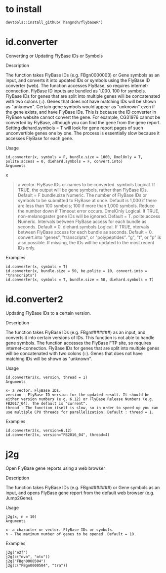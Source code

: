 # to install

```
devtools::install_github('hangnoh/flybaseR')
```


# id.converter
Converting or Updating FlyBase IDs or Symbols

Description

The function takes FlyBase IDs (e.g. FBgn0000003) or Gene symbols as an input, and converts it into updated IDs or symbols using the FlyBase ID converter (web). The function accesses FlyBase, so requires internet-connection. FlyBase ID inputs are bundled as 1,000. 100 for symbols. FlyBase IDs for genes that are split into multiple genes will be concatenated with two colons (::). Genes that does not have matching IDs will be shown as "unknown". Certain gene symbols would appear as "unknown" even if the gene exists, and have FlyBase IDs. This is because the ID converter in FlyBase website cannot convert the gene. For example, CG31976 cannot be converted by FlyBase, although you can find the gene from the gene report. Setting diehard.symbols = T will look for gene report pages of such unconvertible genes one by one. The process is essentially slow because it accesses FlyBase for each gene.

Usage
```
id.converter(x, symbols = F, bundle.size = 1000, DmelOnly = T, polite.access = 0, diehard.symbols = F, convert.into)
Arguments
```
x
> a vector. FlyBase IDs or names to be converted.
symbols
> Logical. If TRUE, the output will be gene symbols, rather than FlyBase IDs. Default = F
bundle.size
> Numeric. The number of FlyBase IDs or symbols to be submitted to FlyBase at once. Default is 1,000 if there are less than 100 symbols; 100 if more than 1,000 symbols. Reduce the number down if Timeout error occurs.
DmelOnly
> Logical. If TRUE, non-melanogaster gene IDs will be ignored. Default = T.
polite.access
> Numeric. Intervals between FlyBase access for each bundle as seconds. Default = 0.
diehard.symbols
> Logical. If TRUE, ntervals between FlyBase access for each bundle as seconds. Default = 0.
convert.into
> "genes", "transcripts", or "polypeptides". "g", "t", or "p" is also possible. If missing, the IDs will be updated to the most recent IDs only.

Examples
```
id.converter(x, symbols = T)
id.converter(x, bundle.size = 50, be.polite = 10, convert.into = "transcripts")
id.converter(x, symbols = T, bundle.size = 50, diehard.symbols = T)
```


# id.converter2
Updating FlyBase IDs to a certain version.

Description

The function takes FlyBase IDs (e.g. FBgn#######) as an input, and converts it into certain versions of IDs. This function is not able to handle gene symbols. The function accesses the FlyBase FTP site, so requires internet-connection. FlyBase IDs for genes that are split into multiple genes will be concatenated with two colons (::). Genes that does not have matching IDs will be shown as "unknown".

Usage
```
id.converter2(x, version, thread = 1)
Arguments

x- a vector. FlyBase IDs.
version - FlyBase ID version for the updated result. It should be either version numbers (e.g. 6.12) or FlyBase Release Numbers (e.g. FB2017_04). The default is "current".
thread - The function itself is slow, so in order to speed up you can use multiple CPU threads for parallelization. Default : thread = 1.
```

Examples
```
id.converter2(x, version=6.12)
id.converter2(x, version="FB2016_04", thread=4)
```


# j2g
Open FlyBase gene reports using a web browser

Description

The function takes FlyBase IDs (e.g. FBgn#######) or Gene symbols as an input, and opens FlyBase gene report from the default web browser (e.g. Jump2Gene).

Usage
```
j2g(x, n = 10)
Arguments

x- a character or vector. FlyBase IDs or symbols.
n - The maximum number of genes to be opened. Default = 10.
```

Examples
```
j2g("e2f")
j2g(c("ovo", "otu"))
j2g("FBgn0000504")
j2g(c("FBgn0000504", "tra"))
```
